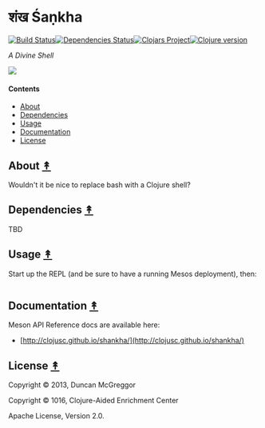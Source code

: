 # शंख Śaṇkha 
[![Build Status][travis-badge]][travis][![Dependencies Status][deps-badge]][deps][![Clojars Project][clojars-badge]][clojars][![Clojure version][clojure-v]](project.clj)

*A Divine Shell*

[![][logo]][logo-large]

#### Contents

* [About](#about-)
* [Dependencies](#dependencies-)
* [Usage](#usage-)
* [Documentation](#documentation-)
* [License](#license-)


## About [&#x219F;](#contents)

Wouldn't it be nice to replace bash with a Clojure shell?


## Dependencies [&#x219F;](#contents)

TBD


## Usage [&#x219F;](#contents)

Start up the REPL (and be sure to have a running Mesos deployment), then:

```clj

```


## Documentation [&#x219F;](#contents)

Meson API Reference docs are available here:
 * [http://clojusc.github.io/shankha/](http://clojusc.github.io/shankha/)


## License [&#x219F;](#contents)

Copyright © 2013, Duncan McGreggor

Copyright © 1016, Clojure-Aided Enrichment Center

Apache License, Version 2.0.

<!-- Named page links below: /-->
[travis]: https://travis-ci.org/clojusc/shankha
[travis-badge]: https://travis-ci.org/clojusc/shankha.png?branch=master
[deps]: http://jarkeeper.com/clojusc/shankha
[deps-badge]: http://jarkeeper.com/clojusc/shankha/status.svg
[tag-badge]: https://img.shields.io/github/tag/clojusc/shankha.svg?maxAge=2592000
[tag]: https://github.com/clojusc/shankha/tags
[clojure-v]: https://img.shields.io/badge/clojure-1.8.0-blue.svg
[clojars]: https://clojars.org/clojusc/shankha
[clojars-badge]: https://img.shields.io/clojars/v/clojusc/shankha.svg
[logo]: resources/shankha-lambda-2-x256.jpg
[logo-large]: resources/shankha-lambda-2-x2048.jpg
